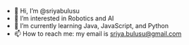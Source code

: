 - 👋 Hi, I’m @sriyabulusu
- 👀 I’m interested in Robotics and AI
- 🌱 I’m currently learning Java, JavaScript, and Python
- 📫 How to reach me: my email is sriya.bulusu@gmail.com
